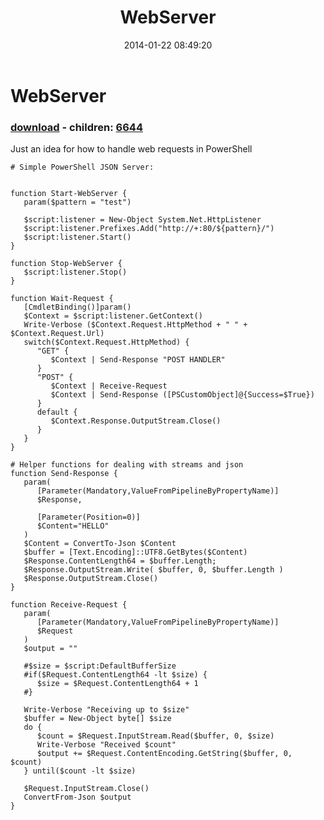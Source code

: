 ﻿---
pid:            4826
poster:         Joel Bennett
title:          WebServer
date:           2014-01-22 08:49:20
format:         posh
parent:         0
parent:         0
children:       6644
---

# WebServer

### [download](4826.ps1) - children: [6644](6644.md)

Just an idea for how to handle web requests in PowerShell

```posh
# Simple PowerShell JSON Server:


function Start-WebServer {
   param($pattern = "test")

   $script:listener = New-Object System.Net.HttpListener
   $script:listener.Prefixes.Add("http://+:80/${pattern}/")
   $script:listener.Start()
}

function Stop-WebServer {
   $script:listener.Stop()
}

function Wait-Request {
   [CmdletBinding()]param()
   $Context = $script:listener.GetContext()
   Write-Verbose ($Context.Request.HttpMethod + " " + $Context.Request.Url)
   switch($Context.Request.HttpMethod) {
      "GET" {
         $Context | Send-Response "POST HANDLER"
      }
      "POST" {
         $Context | Receive-Request
         $Context | Send-Response ([PSCustomObject]@{Success=$True})
      }
      default {
         $Context.Response.OutputStream.Close()
      }
   }
}

# Helper functions for dealing with streams and json
function Send-Response {
   param(
      [Parameter(Mandatory,ValueFromPipelineByPropertyName)]
      $Response, 

      [Parameter(Position=0)]
      $Content="HELLO"
   )
   $Content = ConvertTo-Json $Content
   $buffer = [Text.Encoding]::UTF8.GetBytes($Content)
   $Response.ContentLength64 = $buffer.Length;
   $Response.OutputStream.Write( $buffer, 0, $buffer.Length )
   $Response.OutputStream.Close()
}

function Receive-Request {
   param(
      [Parameter(Mandatory,ValueFromPipelineByPropertyName)]
      $Request
   )
   $output = ""

   #$size = $script:DefaultBufferSize
   #if($Request.ContentLength64 -lt $size) {
      $size = $Request.ContentLength64 + 1
   #}

   Write-Verbose "Receiving up to $size"
   $buffer = New-Object byte[] $size
   do {
      $count = $Request.InputStream.Read($buffer, 0, $size)
      Write-Verbose "Received $count"
      $output += $Request.ContentEncoding.GetString($buffer, 0, $count)
   } until($count -lt $size)

   $Request.InputStream.Close()
   ConvertFrom-Json $output
}

```
